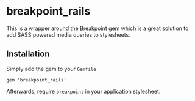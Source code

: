 breakpoint_rails
================

This is a wrapper around the [Breakpoint](https://github.com/at-import/breakpoint) gem which is
a great solution to add SASS powered media queries to stylesheets.

Installation
------------

Simply add the gem to your `Gemfile`

    gem 'breakpoint_rails'
    
Afterwards, require `breakpoint` in your application stylesheet.
